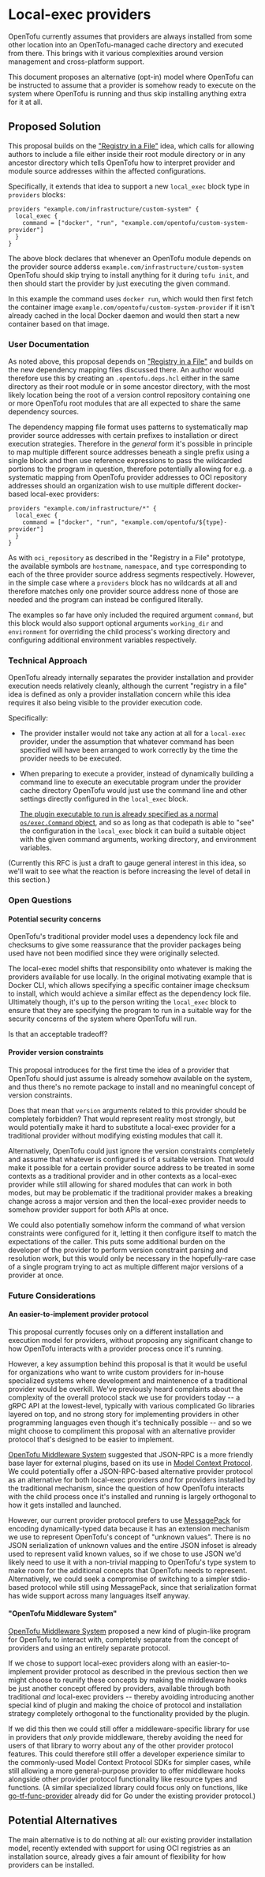 # Local-exec providers

OpenTofu currently assumes that providers are always installed from some other location into an OpenTofu-managed cache directory and executed from there. This brings with it various complexities around version management and cross-platform support.

This document proposes an alternative (opt-in) model where OpenTofu can be instructed to assume that a provider is somehow ready to execute on the system where OpenTofu is running and thus skip installing anything extra for it at all.

## Proposed Solution

This proposal builds on the ["Registry in a File"](https://github.com/opentofu/opentofu/pull/2892) idea, which calls for allowing authors to include a file either inside their root module directory or in any ancestor directory which tells OpenTofu how to interpret provider and module source addresses within the affected configurations.

Specifically, it extends that idea to support a new `local_exec` block type in `providers` blocks:

```hcl
providers "example.com/infrastructure/custom-system" {
  local_exec {
    command = ["docker", "run", "example.com/opentofu/custom-system-provider"]
  }
}
```

The above block declares that whenever an OpenTofu module depends on the provider source adderss `example.com/infrastructure/custom-system` OpenTofu should skip trying to install anything for it during `tofu init`, and then should start the provider by just executing the given command.

In this example the command uses `docker run`, which would then first fetch the container image `example.com/opentofu/custom-system-provider` if it isn't already cached in the local Docker daemon and would then start a new container based on that image.

### User Documentation

As noted above, this proposal depends on ["Registry in a File"](https://github.com/opentofu/opentofu/pull/2892) and builds on the new dependency mapping files discussed there. An author would therefore use this by creating an `.opentofu.deps.hcl` either in the same directory as their root module or in some ancestor directory, with the most likely location being the root of a version control repository containing one or more OpenTofu root modules that are all expected to share the same dependency sources.

The dependency mapping file format uses patterns to systematically map provider source addresses with certain prefixes to installation or direct execution strategies. Therefore in the _general_ form it's possible in principle to map multiple different source addresses beneath a single prefix using a single block and then use reference expressions to pass the wildcarded portions to the program in question, therefore potentially allowing for e.g. a systematic mapping from OpenTofu provider addresses to OCI repository addresses should an organization wish to use multiple different docker-based local-exec providers:

```hcl
providers "example.com/infrastructure/*" {
  local_exec {
    command = ["docker", "run", "example.com/opentofu/${type}-provider"]
  }
}
```

As with `oci_repository` as described in the "Registry in a File" prototype, the available symbols are `hostname`, `namespace`, and `type` corresponding to each of the three provider source address segments respectively. However, in the simple case where a `providers` block has no wildcards at all and therefore matches only one provider source address none of those are needed and the program can instead be configured literally.

The examples so far have only included the required argument `command`, but this block would also support optional arguments `working_dir` and `environment` for overriding the child process's working directory and configuring additional environment variables respectively.

### Technical Approach

OpenTofu already internally separates the provider installation and provider execution needs relatively cleanly, although the current "registry in a file" idea is defined as only a provider installation concern while this idea requires it also being visible to the provider execution code.

Specifically:

- The provider installer would not take any action at all for a `local-exec` provider, under the assumption that whatever command has been specified will have been arranged to work correctly by the time the provider needs to be executed.
- When preparing to execute a provider, instead of dynamically building a command line to execute an executable program under the provider cache directory OpenTofu would just use the command line and other settings directly configured in the `local_exec` block.

    [The plugin executable to run is already specified as a normal `os/exec.Command` object](https://github.com/opentofu/opentofu/blob/5bd9f9d5cbcdf3608f0c2f8cf7991728f00de171/internal/command/meta_providers.go#L366), and so as long as that codepath is able to "see" the configuration in the `local_exec` block it can build a suitable object with the given command arguments, working directory, and environment variables.

(Currently this RFC is just a draft to gauge general interest in this idea, so we'll wait to see what the reaction is before increasing the level of detail in this section.)

### Open Questions

#### Potential security concerns

OpenTofu's traditional provider model uses a dependency lock file and checksums to give some reassurance that the provider packages being used have not been modified since they were originally selected.

The local-exec model shifts that responsibility onto whatever is making the providers available for use locally. In the original motivating example that is Docker CLI, which allows specifying a specific container image checksum to install, which would achieve a similar effect as the dependency lock file. Ultimately though, it's up to the person writing the `local_exec` block to ensure that they are specifying the program to run in a suitable way for the security concerns of the system where OpenTofu will run.

Is that an acceptable tradeoff?

#### Provider version constraints

This proposal introduces for the first time the idea of a provider that OpenTofu should just assume is already somehow available on the system, and thus there's no remote package to install and no meaningful concept of version constraints.

Does that mean that `version` arguments related to this provider should be completely forbidden? That would represent reality most strongly, but would potentially make it hard to substitute a local-exec provider for a traditional provider without modifying existing modules that call it.

Alternatively, OpenTofu could just ignore the version constraints completely and assume that whatever is configured is of a suitable version. That would make it possible for a certain provider source address to be treated in some contexts as a traditional provider and in other contexts as a local-exec provider while still allowing for shared modules that can work in both modes, but may be problematic if the traditional provider makes a breaking change across a major version and then the local-exec provider needs to somehow provider support for both APIs at once.

We could also potentially somehow inform the command of what version constraints were configured for it, letting it then configure itself to match the expectations of the caller. This puts some additional burden on the developer of the provider to perform version constraint parsing and resolution work, but this would only be necessary in the hopefully-rare case of a single program trying to act as multiple different major versions of a provider at once.

### Future Considerations

#### An easier-to-implement provider protocol

This proposal currently focuses only on a different installation and execution model for providers, without proposing any significant change to how OpenTofu interacts with a provider process once it's running.

However, a key assumption behind this proposal is that it would be useful for organizations who want to write custom providers for in-house specialized systems where development and maintenence of a traditional provider would be overkill. We've previously heard complaints about the complexity of the overall protocol stack we use for providers today -- a gRPC API at the lowest-level, typically with various complicated Go libraries layered on top, and no strong story for implementing providers in other programming languages even though it's technically possible -- and so we might choose to compliment this proposal with an alternative provider protocol that's designed to be easier to implement.

[OpenTofu Middleware System](https://github.com/opentofu/opentofu/pull/3016) suggested that JSON-RPC is a more friendly base layer for external plugins, based on its use in [Model Context Protocol](https://modelcontextprotocol.io/). We could potentially offer a JSON-RPC-based alternative provider protocol as an alternative for both local-exec providers _and_ for providers installed by the traditional mechanism, since the question of how OpenTofu interacts with the child process once it's installed and running is largely orthogonal to how it gets installed and launched.

However, our current provider protocol prefers to use [MessagePack](https://msgpack.org/) for encoding dynamically-typed data because it has an extension mechanism we use to represent OpenTofu's concept of "unknown values". There is no JSON serialization of unknown values and the entire JSON infoset is already used to represent valid known values, so if we chose to use JSON we'd likely need to use it with a non-trivial mapping to OpenTofu's type system to make room for the additional concepts that OpenTofu needs to represent. Alternatively, we could seek a compromise of switching to a simpler stdio-based protocol while still using MessagePack, since that serialization format has wide support across many languages itself anyway.

#### "OpenTofu Middleware System"

[OpenTofu Middleware System](https://github.com/opentofu/opentofu/pull/3016) proposed a new kind of plugin-like program for OpenTofu to interact with, completely separate from the concept of providers and using an entirely separate protocol.

If we chose to support local-exec providers along with an easier-to-implement provider protocol as described in the previous section then we might choose to reunify these concepts by making the middleware hooks be just another concept offered by providers, available through both traditional _and_ local-exec providers -- thereby avoiding introducing another special kind of plugin and making the choice of protocol and installation strategy completely orthogonal to the functionality provided by the plugin.

If we did this then we could still offer a middleware-specific library for use in providers that _only_ provide middleware, thereby avoiding the need for users of that library to worry about any of the other provider protocol features. This could therefore still offer a developer experience similar to the commonly-used Model Context Protocol SDKs for simpler cases, while still allowing a more general-purpose provider to offer middleware hooks alongside other provider protocol functionality like resource types and functions. (A similar specialized library could focus only on functions, like [go-tf-func-provider](https://github.com/apparentlymart/go-tf-func-provider) already did for Go under the existing provider protocol.)

## Potential Alternatives

The main alternative is to do nothing at all: our existing provider installation model, recently extended with support for using OCI registries as an installation source, already gives a fair amount of flexibility for how providers can be installed.
